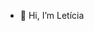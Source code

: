 - 👋 Hi, I’m Letícia


<!---
leticiavazx/leticiavazx is a ✨ special ✨ repository because its `README.md` (this file) appears on your GitHub profile.
You can click the Preview link to take a look at your changes.
--->

